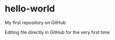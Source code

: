 # hello-world
My first repository on GitHub

Editing file directly in GitHub for the very first time
